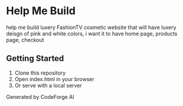 # Help Me Build

help me build luxery FashionTV cosmetic website that will have luxery deisgn of pink and white colors, i want it to have home page, products page, checkout

## Getting Started

1. Clone this repository
2. Open index.html in your browser
3. Or serve with a local server

Generated by CodeForge AI